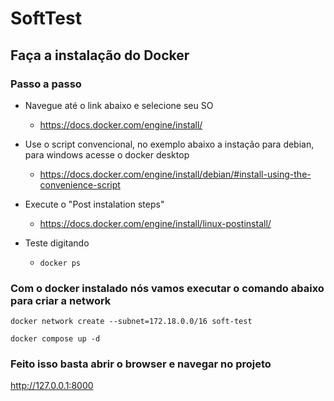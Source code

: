 # SoftTest

## Faça a instalação do Docker

### Passo a passo

- Navegue até o link abaixo e selecione seu SO

  - https://docs.docker.com/engine/install/

- Use o script convencional, no exemplo abaixo a instação para debian, para windows acesse o docker desktop

  - https://docs.docker.com/engine/install/debian/#install-using-the-convenience-script

- Execute o "Post instalation steps"

  - https://docs.docker.com/engine/install/linux-postinstall/

- Teste digitando
  - `docker ps`

### Com o docker instalado nós vamos executar o comando abaixo para criar a network

`docker network create --subnet=172.18.0.0/16 soft-test`

`docker compose up -d`

### Feito isso basta abrir o browser e navegar no projeto

http://127.0.0.1:8000
